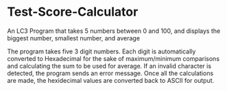 # Test-Score-Calculator
An LC3 Program that takes 5 numbers between 0 and 100, and displays the biggest number, smallest number, and average

The program takes five 3 digit numbers. Each digit is automatically converted to Hexadecimal for the sake of maximum/minimum comparisons and calculating the sum to be used for average. If an invalid character is detected, the program sends an error message. Once all the calculations are made, the hexidecimal values are converted back to ASCII for output.
